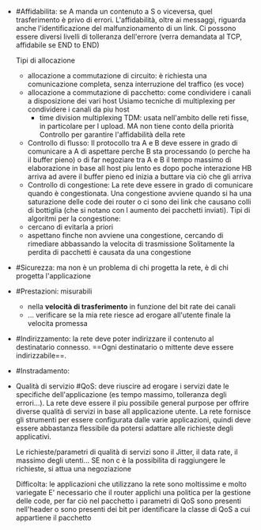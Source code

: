 - #Affidabilita: se A manda un contenuto a S o viceversa, quel trasferimento è privo di errori. 
	L'affidabilità, oltre ai messaggi, riguarda anche l'identificazione del malfunzionamento di un link.
	Ci possono essere diversi livelli di tolleranza dell'errore (verra demandata al TCP, affidabile se END to END)

	Tipi di allocazione
	- allocazione a commutazione di circuito: è richiesta una comunicazione completa, senza interruzione del traffico (es voce)
	- allocazione a commutazione di pacchetto: come condividere i canali a disposizione dei vari host
		Usiamo tecniche di multiplexing per condividere i canali da piu host 
		- time division multiplexing TDM: usata nell'ambito delle reti fisse, in particolare per l upload. MA non tiene conto della priorità
	Controllo per garantire l'affidabilità della rete
	- Controllo di flusso: 
	Il protocollo tra A e B deve essere in grado di comunicare a A di aspettare perche B sta processando (o perche ha il buffer pieno) o di far negoziare tra A e B il tempo massimo di elaborazione in base all host piu lento
	es dopo poche interazione HB arriva ad avere il buffer pieno ed inizia a buttare via ciò che gli arriva 
	- Controllo di congestione: 
	La rete deve essere in grado di comunicare quando è congestionata. 
	Una congestione avviene quando si ha una saturazione delle code dei router o ci sono dei link che causano colli di bottiglia (che si notano con l aumento dei pacchetti inviati). 
	Tipi di algoritmi per la congestione:
	- cercano di evitarla a priori
	- aspettano finche non avviene una congestione, cercando di rimediare abbassando la velocita di trasmissione
	Solitamente la perdita di pacchetti è causata da una congestione

- #Sicurezza: ma non è un problema di chi progetta la rete, è di chi progetta l'applicazione
- #Prestazioni: misurabili 
	- nella **velocità di trasferimento** in funzione del bit rate dei canali
	- ... verificare se la mia rete riesce ad erogare all'utente finale la velocita promessa
- #Indirizzamento: la rete deve poter indirizzare il contenuto al destinatario connesso. 
	==Ogni destinatario o mittente deve essere indirizzabile==. 
- #Instradamento: 
- Qualità di servizio #QoS: deve riuscire ad erogare i servizi date le specifiche dell'applicazione (es tempo massimo, tolleranza degli errori...). 
	La rete deve essere il piu possibile general purpose per offrire diverse qualità di servizi in base all applicazione utente. La rete fornisce gli strumenti per essere configurata dalle varie applicazioni, quindi deve essere abbastanza flessibile da potersi adattare alle richieste degli applicativi.
	
	Le richieste/parametri di qualità di servizi sono il Jitter, il data rate, il massimo degli utenti...
	SE non c è la possibilita di raggiungere le richieste, si attua una negoziazione
	
	Difficolta: le applicazioni che utilizzano la rete sono moltissime e molto variegate
	E' necessario che il router applichi una politica per la gestione delle code, per far ciò nel pacchetto i parametri di QoS sono presenti nell'header o sono presenti dei bit per identificare la classe di QoS a cui appartiene il pacchetto